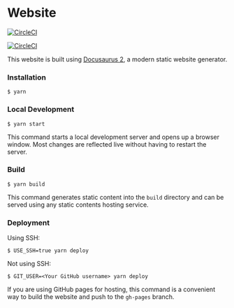 # Website

[![CircleCI](https://dl.circleci.com/status-badge/img/gh/PetroOstapuk/CyberDevSpace/tree/main.svg?style=shield)](http://cyberdev.space)

[![CircleCI](https://dl.circleci.com/insights-snapshot/gh/PetroOstapuk/CyberDevSpace/main/build-and-deploy/badge.svg?window=24h)](https://app.circleci.com/insights/github/PetroOstapuk/CyberDevSpace/workflows/build-and-deploy/overview?branch=main&reporting-window=last-24-hours&insights-snapshot=true)

This website is built using [Docusaurus 2](https://docusaurus.io/), a modern static website generator.

### Installation

```
$ yarn
```

### Local Development

```
$ yarn start
```

This command starts a local development server and opens up a browser window. Most changes are reflected live without having to restart the server.

### Build

```
$ yarn build
```

This command generates static content into the `build` directory and can be served using any static contents hosting service.

### Deployment

Using SSH:

```
$ USE_SSH=true yarn deploy
```

Not using SSH:

```
$ GIT_USER=<Your GitHub username> yarn deploy
```

If you are using GitHub pages for hosting, this command is a convenient way to build the website and push to the `gh-pages` branch.
